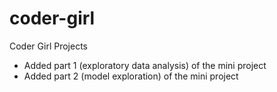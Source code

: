 # coder-girl
Coder Girl Projects
* Added part 1 (exploratory data analysis) of the mini project
* Added part 2 (model exploration) of the mini project
